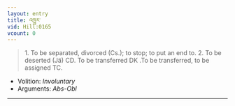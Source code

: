 ```yaml
---
layout: entry
title: འཁྱུར་
vid: Hill:0165
vcount: 0
---
```

> 1\. To be separated, divorced (Cs\.); to stop; to put an end to\. 2\. To be deserted (Jä) CD\. To be transferred DK \.To be transferred, to be assigned TC\.

* Volition: _Involuntary_
* Arguments: _Abs-Obl_

---

